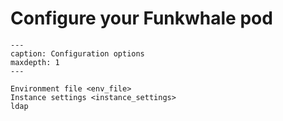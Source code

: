 # Configure your Funkwhale pod

```{toctree}
---
caption: Configuration options
maxdepth: 1
---

Environment file <env_file>
Instance settings <instance_settings>
ldap

```
